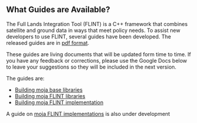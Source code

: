 ## What Guides are Available?

The Full Lands Integration Tool (FLINT) is a C++ framework that combines satellite and ground data in ways that meet policy needs. To assist new developers to use FLINT, several guides have been developed. The released guides are in [pdf format](https://github.com/moja-global/FLINT/tree/master/How_to_use_FLINT).

These guides are living documents that will be updated form time to time. If you have any feedback or corrections, please use the Google Docs below to leave your suggestions so they will be included in the next version.

The guides are:
* [Building moja base libraries](https://docs.google.com/document/d/1i6S0X0nTyxfJwn6KhGo9AahXOH1gBnTdwYdAxGchHsI/edit?usp=sharing)
* [Building moja FLINT libraries](https://docs.google.com/document/d/1jceIX1E7HOmzmLW6C-E6GDbMz9sxM-nIy90CbY463Lw/edit?usp=sharing)
* [Building moja FLINT implementation](https://docs.google.com/document/d/139-1Nc5AR0yhN--Jb0W_jIfzUasoItkt4dyYM3m19N4/edit?usp=sharing)

A  guide on [moja FLINT implementations](https://docs.google.com/document/d/185DrAQ9Tpg0XqwMt26ouzIDRKihJU0MZ2VUYX0L5Bys/edit?usp=sharing) is also under development 
